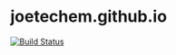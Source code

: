 # joetechem.github.io  

[![Build Status](https://travis-ci.org/joetechem/joetechem.github.io-src.svg?branch=master)](https://travis-ci.org/joetechem.github.io-src)  
